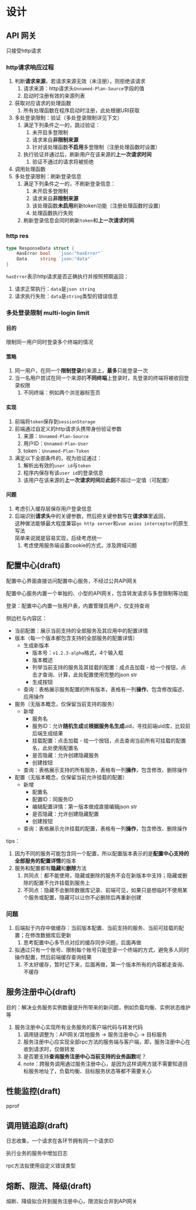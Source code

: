 # 设计

## API 网关

只接受http请求

### http请求响应过程

1. 判断**请求来源**，若请求来源无效（未注册），则拒绝该请求
    1. 请求来源：http请求头```Unnamed-Plan-Source```字段的值
    2. 启动时注册有效的来源列表
2. 获取对应请求的处理函数
    1. 所有处理函数在程序启动时注册，此处根据URI获取
3. 多处登录限制：验证（多处登录限制详见下文）
    1. 满足下列条件之一的，跳过验证：
        1. 未开启多登限制
        2. 请求来自**非限制来源**
        3. 针对该处理函数**不启用**多登限制（注册处理函数时设置）
    2. 执行验证并通过后，刷新用户在该来源的**上一次请求时间**
        1. 验证不通过的请求将被拒绝
4. 调用处理函数
5. 多处登录限制：刷新登录信息
    1. 满足下列条件之一的，不刷新登录信息：
        1. 未开启多登限制
        2. 请求来自**非限制来源**
        3. 该处理函数**未启用**刷新token功能（注册处理函数时设置）
        4. 处理函数执行失败
    2. 刷新登录信息会同时刷新```token```和**上一次请求时间**

### http res

```go 
type ResponseData struct {
	HasError bool   `json:"hasError"`
	Data     string `json:"data"`
}
```

```hasError```表示http请求是否正确执行并按照预期返回：

1. 请求正常执行：```data```是```json string```
2. 请求执行失败：```data```是```string```类型的错误信息

### 多处登录限制 multi-login limit

#### 目的

限制同一用户同时登录多个终端的情况

#### 策略

1. 同一用户，在同一个**限制登录**的来源上，**最多**只能登录一次
2. 当一名用户尝试在同一个来源的**不同终端**上登录时，先登录的终端将被收回登录权限
    1. 不同终端：例如两个浏览器标签页

#### 实现

1. 前端将```token```保存到```sessionStorage```
2. 前端通过自定义的http请求头携带身份验证参数
    1. 来源：```Unnamed-Plan-Source```
    2. 用户ID：```Unnamed-Plan-User```
    3. token：```Unnamed-Plan-Token```
3. 满足以下全部条件的，视为验证通过：
    1. 解析出有效的```user id```与```token```
    2. 程序内保存有该```user id```的登录信息
    3. 该用户在该来源的**上一次请求时间**距**此刻**不超过一定值（可配置）

#### 问题

1. 考虑引入缓存层保存用户登录信息
2. 后端识别**请求头**中的关键参数，然后把关键参数写在**请求体**里返回，  
   这种做法能够最大程度兼容```go http server```和```vue axios interceptor```的原生写法  
   简单来说就是容易实现，后续考虑统一
    1. 考虑使用服务端设置cookie的方式，涉及跨域问题

## 配置中心(draft)

配置中心界面直接访问配置中心服务，不经过公共API网关

配置中心服务内置一个单独的、小型的API网关，包含转发请求与多登限制等功能

登录：配置中心内置一张用户表，内置管理员用户，仅支持查询

侧边栏与内容区：

- 当前配置：展示当前支持的全部服务及其应用中的配置详情
- 版本（每一个版本都包含支持的全部服务的配置详情）
    - 生成新版本
        - 版本号：```v1.2.3-alpha```格式，4个输入框
        - 版本概述
        - 列举当前支持的服务及其挂载的配置：成点击加载 - 给一个按钮，点击才查询、计算，此处配置使用完整的json str
        - 生成按钮
    - 查询：表格展示服务配置的所有版本，表格有一列**操作**，包含修改描述、应用操作
- 服务（无版本概念，仅保留当前支持的服务）
    - 新增
        - 服务名
        - 服务ID：允许**随机生成**或**根据服务名生成**uid，寻找前端uid库，比较前后端生成结果
        - 挂载配置：点击加载 - 给一个按钮，点击查询当前所有可挂载的配置名，此处使用配置名
        - 是否隐藏：允许创建隐藏服务
        - 创建按钮
    - 查询：表格展示支持的所有服务，表格有一列**操作**，包含修改、删除操作
- 配置（无版本概念，仅保留当前允许挂载的配置）
    - 新增
        - 配置名
        - 配置ID：同服务ID
        - 编辑配置详情：第一版本做成直接编辑json str
        - 是否隐藏：允许创建隐藏配置
        - 创建按钮
    - 查询：表格展示允许挂载的配置，表格有一列**操作**，包含修改、删除操作

tips：

1. 因为不同的服务可能包含同一个配置，所以配置版本表示的是**配置中心支持的全部服务的配置详情**的版本
2. 服务和配置都有**隐藏**和**删除**方法
    1. 共同点：都不能使用，隐藏或删除的服务不会在新版本中支持；隐藏或删除的配置不允许挂载到服务上
    2. 不同点：隐藏不会删除数据库记录、前端可见，如果只是想临时不使用某个服务或配置，隐藏可以让你不必删除后再重新创建

### 问题

1. 后端拟于内存中做缓存：当前版本配置、当前支持的服务、当前可挂载的配置；在修改数据库后更新
    1. 思考配置中心多节点对应的缓存同步问题，后面再做
2. 拟通过只有一个账号、限制每个账号只能登录一个终端的方式，避免多人同时操作配置，然后前端缓存查询结果
    1. 不太好缓存，暂时记下来，后面再做，第一个版本所有的内容都走查询、不缓存

## 服务注册中心(draft)

目的：解决业务服务实例数量提升所带来的新问题，例如负载均衡、实例状态维护等

1. 服务注册中心实现所有业务服务的客户端代码与转发代码
    1. 调用链调整为：API网关/其他服务 -> 服务注册中心 -> 目标服务
    2. 服务注册中心应实现全部rpc方法的服务端与客户端，即，服务注册中心在收到请求时，仅做转发
    3. 是否要支持**查询服务注册中心当前支持的业务函数**呢？
    4. note：跨服务调用通过服务注册中心，是因为这样调用方就不需要知道目标服务地址了，负载均衡、目标服务状态等都不需要关心

## 性能监控(draft)

pprof

## 调用链追踪(draft)

日志收集，一个请求在各环节拥有同一个请求ID

执行业务的服务中增加日志

rpc方法拟使用自定义错误类型

## 熔断、限流、降级(draft)

熔断、降级拟合并到服务注册中心，限流拟合并到API网关
